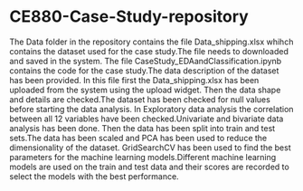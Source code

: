 # CE880-Case-Study-repository

The Data folder in the repository contains the file Data_shipping.xlsx whihch contains the dataset used for the case study.The file needs to downloaded and saved in the system.
The file CaseStudy_EDAandClassification.ipynb contains the code for the case study.The data description of the dataset has been provided.
In this file first the Data_shipping.xlsx has been uploaded from the system using the upload widget.
Then the data shape and details are checked.The dataset has been checked for null values before starting the data analysis.
In Exploratory data analysis the correlation between all 12 variables have been checked.Univariate and bivariate data analysis has been done.
Then the data has been split into train and test sets.The data has been scaled and PCA has been used to reduce the dimensionality of the dataset.
GridSearchCV has been used to find the best parameters for the machine learning models.Different machine learning models are used on the train and test data and their scores are recorded to select the models with the best performance.
